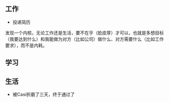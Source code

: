 ## 工作
- 投递简历

发现一个内核，无论工作还是生活，要不在乎（脸皮厚）才可以，也就是多想目标（我要达到什么）和我能做为对方（比如公司）做什么、对方需要什么（比如工作要求），而不是内耗。

## 学习

## 生活
- 被Casi折磨了三天，终于通过了

